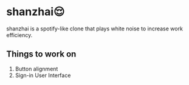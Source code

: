 # shanzhai😌
shanzhai is a spotify-like clone that plays white noise to increase work efficiency.

## Things to work on
1. Button alignment<br>
2. Sign-in User Interface

